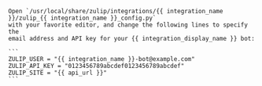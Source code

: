     Open `/usr/local/share/zulip/integrations/{{ integration_name }}/zulip_{{ integration_name }}_config.py`
    with your favorite editor, and change the following lines to specify the
    email address and API key for your {{ integration_display_name }} bot:

    ```
    ZULIP_USER = "{{ integration_name }}-bot@example.com"
    ZULIP_API_KEY = "0123456789abcdef0123456789abcdef"
    ZULIP_SITE = "{{ api_url }}"
    ```
